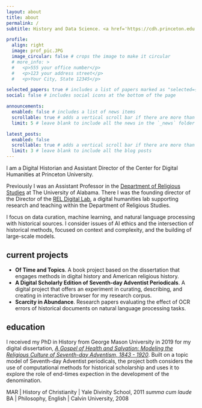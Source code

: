 ```yaml
---
layout: about
title: about
permalink: /
subtitle: History and Data Science. <a href='https://cdh.princeton.edu'>Center for Digital Humanities @ Princeton</a>

profile:
  align: right
  image: prof_pic.JPG
  image_circular: false # crops the image to make it circular
  # more_info: >
  #   <p>555 your office number</p>
  #   <p>123 your address street</p>
  #   <p>Your City, State 12345</p>

selected_papers: true # includes a list of papers marked as "selected={true}"
social: false # includes social icons at the bottom of the page

announcements:
  enabled: false # includes a list of news items
  scrollable: true # adds a vertical scroll bar if there are more than 3 news items
  limit: 5 # leave blank to include all the news in the `_news` folder

latest_posts:
  enabled: false
  scrollable: true # adds a vertical scroll bar if there are more than 3 new posts items
  limit: 3 # leave blank to include all the blog posts
---
```


I am a Digital Historian and Assistant Director of the Center for Digital Humanities at Princeton University. 

Previously I was an Assistant Professor in the [Department of Religious Studies](https://religion.ua.edu/) at The University of Alabama. There I was the founding director of the Director of the [REL Digital Lab](https://digitallab.religion.ua.edu/), a digital humanities lab supporting research and teaching within the Department of Religious Studies.

I focus on data curation, machine learning, and natural language processing with historical sources. I consider issues of AI ethics and the intersection of historical methods, focused on context and complexity, and the building of large-scale models.

## current projects
- **Of Time and Topics**. A book project based on the dissertation that engages methods in digital history and American religious history.
- **A Digital Scholarly Edition of Seventh-day Adventist Periodicals**. A digital project that offers an experiment in curating, describing, and creating in interactive browser for my research corpus.
- **Scarcity in Abundance**. Research papers evaluating the effect of OCR errors of historical documents on natural language processing tasks.

## education
I received my PhD in History from George Mason University in 2019 for my digital dissertation, [*A Gospel of Health and Salvation: Modeling the Religious Culture of Seventh-day Adventism, 1843 - 1920*](http://dissertation.jeriwieringa.com/). Built on a topic model of Seventh-day Adventist periodicals, the project both considers the use of computational methods for historical scholarship and uses it to explore the role of end-times expection in the development of the denomination.

MAR \| History of Christianity  \| Yale Divinity School, 2011 *summa cum laude* <br/>
BA  \| Philosophy, English  \| Calvin University, 2008
